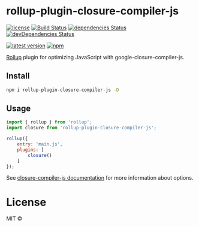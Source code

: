 # rollup-plugin-closure-compiler-js

[![license](https://img.shields.io/npm/l/rollup-plugin-closure-compiler-js.svg)](https://github.com/camelaissani/rollup-plugin-closure-compiler-js/blob/master/LICENSE)
[![Build Status](https://travis-ci.org/camelaissani/rollup-plugin-closure-compiler-js.svg)](https://travis-ci.org/camelaissani/rollup-plugin-closure-compiler-js)
[![dependencies Status](https://david-dm.org/camelaissani/rollup-plugin-closure-compiler-js/status.svg)](https://david-dm.org/camelaissani/rollup-plugin-closure-compiler-js)
[![devDependencies Status](https://david-dm.org/camelaissani/rollup-plugin-closure-compiler-js/dev-status.svg)](https://david-dm.org/camelaissani/rollup-plugin-closure-compiler-js?type=dev)


[![latest version](https://img.shields.io/npm/v/rollup-plugin-closure-compiler-js.svg)](https://www.npmjs.com/package/rollup-plugin-closure-compiler-js)
[![npm](https://img.shields.io/npm/dm/rollup-plugin-closure-compiler-js.svg)](https://www.npmjs.com/package/rollup-plugin-closure-compiler-js)

[Rollup](https://github.com/rollup/rollup) plugin for optimizing JavaScript with google-closure-compiler-js.

## Install

```sh
npm i rollup-plugin-closure-compiler-js -D
```

## Usage

```js
import { rollup } from 'rollup';
import closure from 'rollup-plugin-closure-compiler-js';

rollup({
    entry: 'main.js',
    plugins: [
        closure()
    ]
});
```

See [closure-compiler-js documentation](https://github.com/google/closure-compiler-js#flags) for more information about options.

# License

MIT ©
